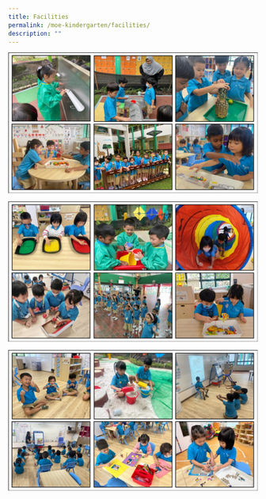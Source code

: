 ```yaml
---
title: Facilities
permalink: /moe-kindergarten/facilities/
description: ""
---
```


![](/images/MK1.jpg)

![](/images/MK2.jpg)

![](/images/MK3.jpg)